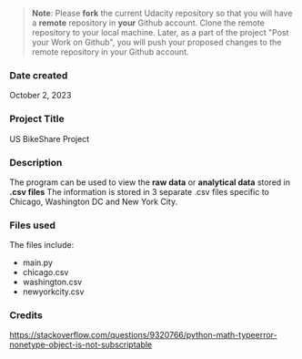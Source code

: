 >**Note**: Please **fork** the current Udacity repository so that you will have a **remote** repository in **your** Github account. Clone the remote repository to your local machine. Later, as a part of the project "Post your Work on Github", you will push your proposed changes to the remote repository in your Github account.

### Date created
October 2, 2023

### Project Title
US BikeShare Project

### Description
The program can be used to view the **raw data** or **analytical data** stored in **.csv files**
The information is stored in 3 separate .csv files specific to Chicago, Washington DC and New York City. 

### Files used
The files include:
* main.py
* chicago.csv
* washington.csv
* newyorkcity.csv


### Credits
https://stackoverflow.com/questions/9320766/python-math-typeerror-nonetype-object-is-not-subscriptable
